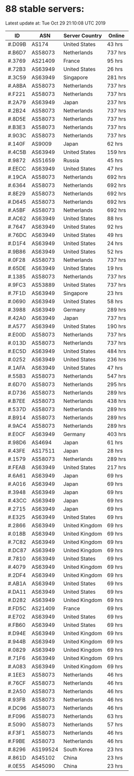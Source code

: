 # 88 stable servers:

Latest update at: Tue Oct 29 21:10:08 UTC 2019

| ID | ASN | Server Country | Online |
| -- | --- | -------------- | ------ |
| #.D09B | AS174 | United States | 43 hrs |
| #.B6D7 | AS58073 | Netherlands | 737 hrs |
| #.3769 | AS21409 | France | 95 hrs |
| #.72B3 | AS63949 | United States | 26 hrs |
| #.3C59 | AS63949 | Singapore | 281 hrs |
| #.A8BA | AS58073 | Netherlands | 737 hrs |
| #.F221 | AS58073 | Netherlands | 737 hrs |
| #.2A79 | AS63949 | Japan | 237 hrs |
| #.2B24 | AS58073 | Netherlands | 737 hrs |
| #.8D5E | AS58073 | Netherlands | 737 hrs |
| #.B3E3 | AS58073 | Netherlands | 737 hrs |
| #.903C | AS58073 | Netherlands | 737 hrs |
| #.140F | AS9009 | Japan | 62 hrs |
| #.4C5B | AS63949 | United States | 159 hrs |
| #.9872 | AS51659 | Russia | 45 hrs |
| #.EECC | AS63949 | United States | 47 hrs |
| #.19CA | AS58073 | Netherlands | 692 hrs |
| #.6364 | AS58073 | Netherlands | 692 hrs |
| #.8E29 | AS58073 | Netherlands | 692 hrs |
| #.D645 | AS58073 | Netherlands | 692 hrs |
| #.A5BF | AS58073 | Netherlands | 692 hrs |
| #.AC62 | AS63949 | United States | 88 hrs |
| #.7647 | AS63949 | United States | 92 hrs |
| #.76DC | AS63949 | United States | 49 hrs |
| #.D1F4 | AS63949 | United States | 24 hrs |
| #.9B86 | AS63949 | United States | 52 hrs |
| #.0F28 | AS58073 | Netherlands | 737 hrs |
| #.65DE | AS63949 | United States | 19 hrs |
| #.1385 | AS58073 | Netherlands | 737 hrs |
| #.9FC3 | AS53889 | United States | 737 hrs |
| #.7F1D | AS63949 | Singapore | 23 hrs |
| #.0690 | AS63949 | United States | 58 hrs |
| #.3988 | AS63949 | Germany | 289 hrs |
| #.42A0 | AS63949 | Japan | 737 hrs |
| #.A577 | AS63949 | United States | 190 hrs |
| #.E00D | AS58073 | Netherlands | 737 hrs |
| #.013D | AS58073 | Netherlands | 737 hrs |
| #.EC5D | AS63949 | United States | 484 hrs |
| #.0252 | AS63949 | United States | 236 hrs |
| #.1AFA | AS63949 | United States | 47 hrs |
| #.55B3 | AS58073 | Netherlands | 547 hrs |
| #.6D70 | AS58073 | Netherlands | 295 hrs |
| #.D736 | AS58073 | Netherlands | 289 hrs |
| #.B7EE | AS58073 | Netherlands | 438 hrs |
| #.537D | AS58073 | Netherlands | 289 hrs |
| #.B914 | AS58073 | Netherlands | 289 hrs |
| #.9AC4 | AS58073 | Netherlands | 289 hrs |
| #.E0CF | AS63949 | Germany | 403 hrs |
| #.98D6 | AS4694 | Japan | 61 hrs |
| #.43FE | AS17511 | Japan | 28 hrs |
| #.1579 | AS58073 | Netherlands | 289 hrs |
| #.FEAB | AS63949 | United States | 217 hrs |
| #.6A61 | AS63949 | Japan | 69 hrs |
| #.A016 | AS63949 | Japan | 69 hrs |
| #.3948 | AS63949 | Japan | 69 hrs |
| #.43CC | AS63949 | Japan | 69 hrs |
| #.2715 | AS63949 | Japan | 69 hrs |
| #.E325 | AS63949 | United States | 69 hrs |
| #.2866 | AS63949 | United Kingdom | 69 hrs |
| #.018B | AS63949 | United Kingdom | 69 hrs |
| #.7C82 | AS63949 | United Kingdom | 69 hrs |
| #.DC87 | AS63949 | United Kingdom | 69 hrs |
| #.7810 | AS63949 | United States | 69 hrs |
| #.4079 | AS63949 | United Kingdom | 69 hrs |
| #.2DF4 | AS63949 | United Kingdom | 69 hrs |
| #.AB1A | AS63949 | United States | 69 hrs |
| #.DA11 | AS63949 | United States | 69 hrs |
| #.D282 | AS63949 | United Kingdom | 69 hrs |
| #.FD5C | AS21409 | France | 69 hrs |
| #.E702 | AS63949 | United States | 69 hrs |
| #.FB60 | AS63949 | United States | 69 hrs |
| #.D94E | AS63949 | United Kingdom | 69 hrs |
| #.944B | AS63949 | United Kingdom | 69 hrs |
| #.0829 | AS63949 | United Kingdom | 69 hrs |
| #.71F6 | AS63949 | United Kingdom | 69 hrs |
| #.A083 | AS63949 | United Kingdom | 69 hrs |
| #.1EE3 | AS58073 | Netherlands | 46 hrs |
| #.76CF | AS58073 | Netherlands | 46 hrs |
| #.2A50 | AS58073 | Netherlands | 46 hrs |
| #.93FB | AS58073 | Netherlands | 46 hrs |
| #.DC96 | AS58073 | Netherlands | 46 hrs |
| #.F096 | AS58073 | Netherlands | 63 hrs |
| #.5090 | AS58073 | Netherlands | 57 hrs |
| #.F3F1 | AS58073 | Netherlands | 46 hrs |
| #.F9BE | AS58073 | Netherlands | 46 hrs |
| #.8296 | AS199524 | South Korea | 23 hrs |
| #.861D | AS45102 | China | 23 hrs |
| #.0E55 | AS45090 | China | 23 hrs |

